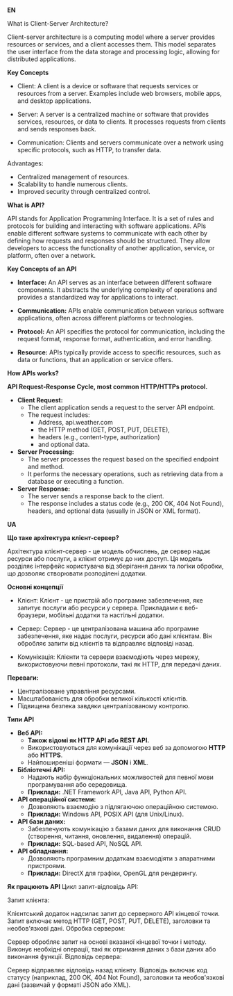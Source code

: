 **EN**

What is Client-Server Architecture?

Client-server architecture is a computing model where a server provides resources or services, 
and a client accesses them. This model separates the user interface from the data storage and processing logic,
allowing for distributed applications.

**Key Concepts**
* Client: A client is a device or software that requests services or resources from a server. 
Examples include web browsers, mobile apps, and desktop applications.

* Server: A server is a centralized machine or software that provides services, resources, 
or data to clients. It processes requests from clients and sends responses back.

* Communication: Clients and servers communicate over a network using specific protocols, 
such as HTTP, to transfer data.

Advantages:
* Centralized management of resources.
* Scalability to handle numerous clients.
* Improved security through centralized control.

**What is API?**

API stands for Application Programming Interface. It is a set of rules and protocols for building and interacting
with software applications. APIs enable different software systems to communicate with each other by defining 
how requests and responses should be structured. They allow developers to access the functionality of another application, 
service, or platform, often over a network.

**Key Concepts of an API**

* **Interface:** An API serves as an interface between different software components. It abstracts the underlying complexity 
of operations and provides a standardized way for applications to interact.

* **Communication:** APIs enable communication between various software applications, 
often across different platforms or technologies.

* **Protocol:** An API specifies the protocol for communication, including the request format, response format,
authentication, and error handling.

* **Resource:** APIs typically provide access to specific resources, such as data or functions, 
that an application or service offers.

**How APIs works?**

**API Request-Response Cycle, most common HTTP/HTTPs protocol.**

* **Client Request:**
  * The client application sends a request to the server API endpoint.
  * The request includes:
    * Address, api.weather.com 
    * the HTTP method (GET, POST, PUT, DELETE), 
    * headers (e.g., content-type, authorization)
    * and optional data.
* **Server Processing:**
  * The server processes the request based on the specified endpoint and method.
  * It performs the necessary operations, such as retrieving data from a database or executing a function.
* **Server Response:**
  * The server sends a response back to the client. 
  * The response includes a status code (e.g., 200 OK, 404 Not Found), headers, and optional data (usually in JSON or XML format).








**UA**

**Що таке архітектура клієнт-сервер?**

Архітектура клієнт-сервер - це модель обчислень, де сервер надає ресурси або послуги, а клієнт отримує 
до них доступ. Ця модель розділяє інтерфейс користувача від зберігання даних та логіки обробки, 
що дозволяє створювати розподілені додатки.

**Основні концепції**

* Клієнт: Клієнт - це пристрій або програмне забезпечення, яке запитує послуги або ресурси у сервера. 
Прикладами є веб-браузери, мобільні додатки та настільні додатки.

* Сервер: Сервер - це централізована машина або програмне забезпечення, яке надає послуги, ресурси 
або дані клієнтам. Він обробляє запити від клієнтів та відправляє відповіді назад.

* Комунікація: Клієнти та сервери взаємодіють через мережу, використовуючи певні протоколи, такі як HTTP, 
для передачі даних.

**Переваги:**

* Централізоване управління ресурсами.
* Масштабованість для обробки великої кількості клієнтів.
* Підвищена безпека завдяки централізованому контролю.

**Типи API**
* **Веб API:**
  * **Також відомі як HTTP API або REST API.**
  * Використовуються для комунікації через веб за допомогою **HTTP** або **HTTPS**. 
  * Найпоширеніші формати — **JSON** і **XML**.
* **Бібліотечні API:**
  * Надають набір функціональних можливостей для певної мови програмування або середовища. 
  * **Приклади:** .NET Framework API, Java API, Python API.
* **API операційної системи:**
  * Дозволяють взаємодію з підлягаючою операційною системою. 
  * **Приклади:** Windows API, POSIX API (для Unix/Linux).
* **API бази даних:**
  * Забезпечують комунікацію з базами даних для виконання CRUD (створення, читання, оновлення, видалення) операцій. 
  * **Приклади:** SQL-based API, NoSQL API. 
* **API обладнання:**
  * Дозволяють програмним додаткам взаємодіяти з апаратними пристроями. 
  * **Приклади:** DirectX для графіки, OpenGL для рендерингу.


**Як працюють API**
Цикл запит-відповідь API:

Запит клієнта:

Клієнтський додаток надсилає запит до серверного API кінцевої точки.
Запит включає метод HTTP (GET, POST, PUT, DELETE), заголовки та необов'язкові дані.
Обробка сервером:

Сервер обробляє запит на основі вказаної кінцевої точки і методу.
Виконує необхідні операції, такі як отримання даних з бази даних або виконання функції.
Відповідь сервера:

Сервер відправляє відповідь назад клієнту.
Відповідь включає код статусу (наприклад, 200 OK, 404 Not Found), заголовки та необов'язкові дані (зазвичай у форматі JSON або XML).